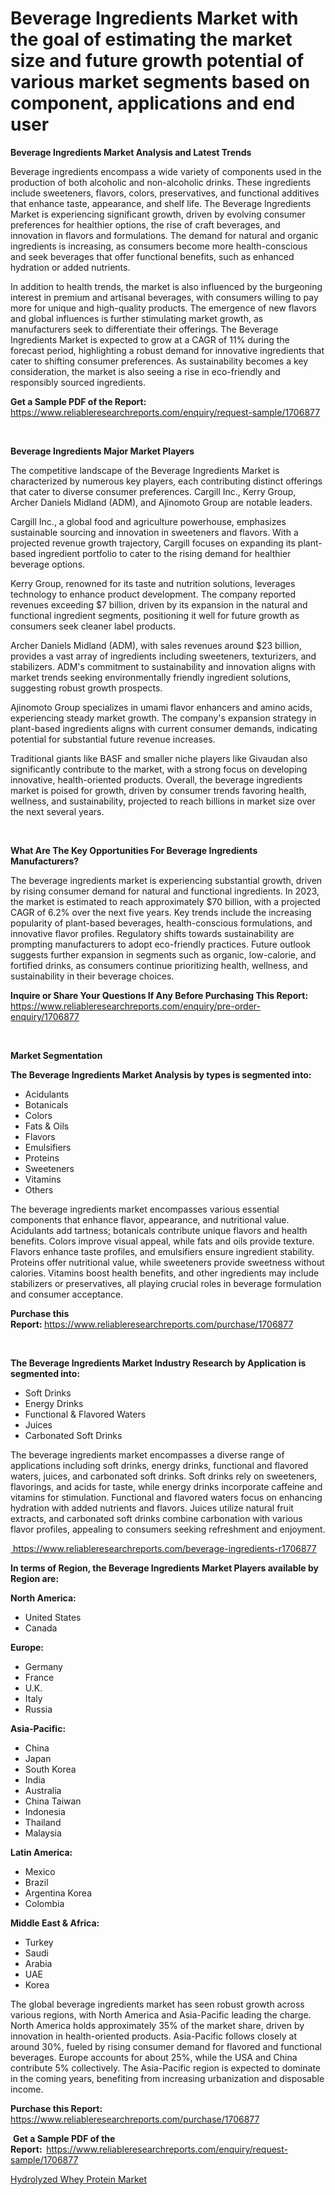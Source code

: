 <p><h1>Beverage Ingredients Market with the goal of estimating the market size and future growth potential of various market segments based on component, applications and end user</h1></p><p><strong>Beverage Ingredients Market Analysis and Latest Trends</strong></p>
<p><p>Beverage ingredients encompass a wide variety of components used in the production of both alcoholic and non-alcoholic drinks. These ingredients include sweeteners, flavors, colors, preservatives, and functional additives that enhance taste, appearance, and shelf life. The Beverage Ingredients Market is experiencing significant growth, driven by evolving consumer preferences for healthier options, the rise of craft beverages, and innovation in flavors and formulations. The demand for natural and organic ingredients is increasing, as consumers become more health-conscious and seek beverages that offer functional benefits, such as enhanced hydration or added nutrients.</p><p>In addition to health trends, the market is also influenced by the burgeoning interest in premium and artisanal beverages, with consumers willing to pay more for unique and high-quality products. The emergence of new flavors and global influences is further stimulating market growth, as manufacturers seek to differentiate their offerings. The Beverage Ingredients Market is expected to grow at a CAGR of 11% during the forecast period, highlighting a robust demand for innovative ingredients that cater to shifting consumer preferences. As sustainability becomes a key consideration, the market is also seeing a rise in eco-friendly and responsibly sourced ingredients.</p></p>
<p><strong>Get a Sample PDF of the Report:&nbsp;</strong> <a href="https://www.reliableresearchreports.com/enquiry/request-sample/1706877?utm_campaign=2455&utm_medium=2&utm_source=Github&utm_content=ia&utm_term=14022025&utm_id=beverage-ingredients">https://www.reliableresearchreports.com/enquiry/request-sample/1706877</a></p>
<p>&nbsp;</p>
<p><strong>Beverage Ingredients Major Market Players</strong></p>
<p><p>The competitive landscape of the Beverage Ingredients Market is characterized by numerous key players, each contributing distinct offerings that cater to diverse consumer preferences. Cargill Inc., Kerry Group, Archer Daniels Midland (ADM), and Ajinomoto Group are notable leaders.</p><p>Cargill Inc., a global food and agriculture powerhouse, emphasizes sustainable sourcing and innovation in sweeteners and flavors. With a projected revenue growth trajectory, Cargill focuses on expanding its plant-based ingredient portfolio to cater to the rising demand for healthier beverage options.</p><p>Kerry Group, renowned for its taste and nutrition solutions, leverages technology to enhance product development. The company reported revenues exceeding $7 billion, driven by its expansion in the natural and functional ingredient segments, positioning it well for future growth as consumers seek cleaner label products.</p><p>Archer Daniels Midland (ADM), with sales revenues around $23 billion, provides a vast array of ingredients including sweeteners, texturizers, and stabilizers. ADM's commitment to sustainability and innovation aligns with market trends seeking environmentally friendly ingredient solutions, suggesting robust growth prospects.</p><p>Ajinomoto Group specializes in umami flavor enhancers and amino acids, experiencing steady market growth. The company's expansion strategy in plant-based ingredients aligns with current consumer demands, indicating potential for substantial future revenue increases.</p><p>Traditional giants like BASF and smaller niche players like Givaudan also significantly contribute to the market, with a strong focus on developing innovative, health-oriented products. Overall, the beverage ingredients market is poised for growth, driven by consumer trends favoring health, wellness, and sustainability, projected to reach billions in market size over the next several years.</p></p>
<p>&nbsp;</p>
<p><strong>What Are The Key Opportunities For Beverage Ingredients Manufacturers?</strong></p>
<p><p>The beverage ingredients market is experiencing substantial growth, driven by rising consumer demand for natural and functional ingredients. In 2023, the market is estimated to reach approximately $70 billion, with a projected CAGR of 6.2% over the next five years. Key trends include the increasing popularity of plant-based beverages, health-conscious formulations, and innovative flavor profiles. Regulatory shifts towards sustainability are prompting manufacturers to adopt eco-friendly practices. Future outlook suggests further expansion in segments such as organic, low-calorie, and fortified drinks, as consumers continue prioritizing health, wellness, and sustainability in their beverage choices.</p></p>
<p><strong>Inquire or Share Your Questions If Any Before Purchasing This Report:</strong> <a href="https://www.reliableresearchreports.com/enquiry/pre-order-enquiry/1706877?utm_campaign=2455&utm_medium=2&utm_source=Github&utm_content=ia&utm_term=14022025&utm_id=beverage-ingredients">https://www.reliableresearchreports.com/enquiry/pre-order-enquiry/1706877</a></p>
<p>&nbsp;</p>
<p><strong>Market Segmentation</strong></p>
<p><strong>The Beverage Ingredients Market Analysis by types is segmented into:</strong></p>
<p><ul><li>Acidulants</li><li>Botanicals</li><li>Colors</li><li>Fats & Oils</li><li>Flavors</li><li>Emulsifiers</li><li>Proteins</li><li>Sweeteners</li><li>Vitamins</li><li>Others</li></ul></p>
<p><p>The beverage ingredients market encompasses various essential components that enhance flavor, appearance, and nutritional value. Acidulants add tartness; botanicals contribute unique flavors and health benefits. Colors improve visual appeal, while fats and oils provide texture. Flavors enhance taste profiles, and emulsifiers ensure ingredient stability. Proteins offer nutritional value, while sweeteners provide sweetness without calories. Vitamins boost health benefits, and other ingredients may include stabilizers or preservatives, all playing crucial roles in beverage formulation and consumer acceptance.</p></p>
<p><strong>Purchase this Report:&nbsp;</strong><a href="https://www.reliableresearchreports.com/purchase/1706877?utm_campaign=2455&utm_medium=2&utm_source=Github&utm_content=ia&utm_term=14022025&utm_id=beverage-ingredients">https://www.reliableresearchreports.com/purchase/1706877</a></p>
<p>&nbsp;</p>
<p><strong>The Beverage Ingredients Market Industry Research by Application is segmented into:</strong></p>
<p><ul><li>Soft Drinks</li><li>Energy Drinks</li><li>Functional & Flavored Waters</li><li>Juices</li><li>Carbonated Soft Drinks</li></ul></p>
<p><p>The beverage ingredients market encompasses a diverse range of applications including soft drinks, energy drinks, functional and flavored waters, juices, and carbonated soft drinks. Soft drinks rely on sweeteners, flavorings, and acids for taste, while energy drinks incorporate caffeine and vitamins for stimulation. Functional and flavored waters focus on enhancing hydration with added nutrients and flavors. Juices utilize natural fruit extracts, and carbonated soft drinks combine carbonation with various flavor profiles, appealing to consumers seeking refreshment and enjoyment.</p></p>
<p><a href="https://www.reliableresearchreports.com/beverage-ingredients-r1706877?utm_campaign=2455&utm_medium=2&utm_source=Github&utm_content=ia&utm_term=14022025&utm_id=beverage-ingredients">&nbsp;https://www.reliableresearchreports.com/beverage-ingredients-r1706877</a></p>
<p><strong>In terms of Region, the Beverage Ingredients Market Players available by Region are:</strong></p>
<p>
    <p> <strong> North America: </strong>
        <ul>
            <li>United States</li>
            <li>Canada</li>
        </ul>
        </p> 
    <p> <strong> Europe: </strong>
        <ul>
            <li>Germany</li>
            <li>France</li>
            <li>U.K.</li>
            <li>Italy</li>
            <li>Russia</li>
        </ul>
        </p> 
    <p> <strong> Asia-Pacific: </strong>
        <ul>
            <li>China</li>
            <li>Japan</li>
            <li>South Korea</li>
            <li>India</li>
            <li>Australia</li>
            <li>China Taiwan</li>
            <li>Indonesia</li>
            <li>Thailand</li>
            <li>Malaysia</li>
        </ul>
        </p> 
    <p> <strong> Latin America: </strong>
        <ul>
            <li>Mexico</li>
            <li>Brazil</li>
            <li>Argentina Korea</li>
            <li>Colombia</li>
        </ul>
        </p> 
    <p> <strong> Middle East & Africa: </strong>
        <ul>
            <li>Turkey</li>
            <li>Saudi</li>
            <li>Arabia</li>
            <li>UAE</li>
            <li>Korea</li>
        </ul>
    </p>
    </p>
<p><p>The global beverage ingredients market has seen robust growth across various regions, with North America and Asia-Pacific leading the charge. North America holds approximately 35% of the market share, driven by innovation in health-oriented products. Asia-Pacific follows closely at around 30%, fueled by rising consumer demand for flavored and functional beverages. Europe accounts for about 25%, while the USA and China contribute 5% collectively. The Asia-Pacific region is expected to dominate in the coming years, benefiting from increasing urbanization and disposable income.</p></p>
<p><strong>Purchase this Report: </strong><a href="https://www.reliableresearchreports.com/purchase/1706877?utm_campaign=2455&utm_medium=2&utm_source=Github&utm_content=ia&utm_term=14022025&utm_id=beverage-ingredients">https://www.reliableresearchreports.com/purchase/1706877</a></p>
<p>&nbsp;<strong>Get a Sample PDF of the Report:&nbsp;&nbsp;</strong><a href="https://www.reliableresearchreports.com/enquiry/request-sample/1706877?utm_campaign=2455&utm_medium=2&utm_source=Github&utm_content=ia&utm_term=14022025&utm_id=beverage-ingredients">https://www.reliableresearchreports.com/enquiry/request-sample/1706877</a></p>
<p><strong></strong></p>
<p><p><a href="https://github.com/jaquelynhasenaue8/Market-Research-Report-List-1/blob/main/hydrolyzed-whey-protein-market.md?utm_campaign=2455&utm_medium=2&utm_source=Github&utm_content=ia&utm_term=14022025&utm_id=beverage-ingredients">Hydrolyzed Whey Protein Market</a></p></p>